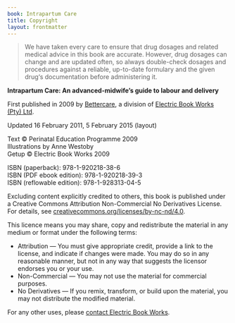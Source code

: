 ```yaml
---
book: Intrapartum Care
title: Copyright
layout: frontmatter
---
```


> We have taken every care to ensure that drug
dosages and related medical advice in this book
are accurate. However, drug dosages can change
and are updated often, so always double-check
dosages and procedures against a reliable,
up-to-date formulary and the given drug‘s
documentation before administering it.

**Intrapartum Care: An advanced-midwife’s guide to labour and delivery**

First published in 2009 by [Bettercare](http://bettercare.co.za), a division of [Electric Book Works (Pty) Ltd](http://www.electricbookworks.com). 

Updated 16 February 2011, 5 February 2015 (layout)

Text © Perinatal Education Programme 2009  
Illustrations by Anne Westoby  
Getup © Electric Book Works 2009

ISBN (paperback): 978-1-920218-38-6  
ISBN (PDF ebook edition): 978-1-920218-39-3  
ISBN (reflowable edition): 978-1-928313-04-5

Excluding content explicitly credited to others, this book is published under a Creative Commons Attribution Non-Commercial No Derivatives License. For details, see [creativecommons.org/licenses/by-nc-nd/4.0](http://creativecommons.org/licenses/by-nc-nd/4.0/).

This licence means you may share, copy and redistribute the material in any medium or format under the following terms:

* Attribution — You must give appropriate credit, provide a link to the license, and indicate if changes were made. You may do so in any reasonable manner, but not in any way that suggests the licensor endorses you or your use.
* Non-Commercial — You may not use the material for commercial purposes.
* No Derivatives — If you remix, transform, or build upon the material, you may not distribute the modified material.

For any other uses, please <a href="http://electricbookworks.com/contact">contact Electric Book Works</a>.
